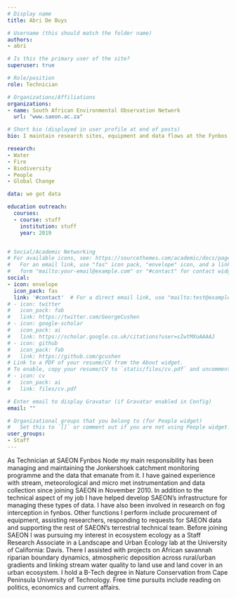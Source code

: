 ```yaml
---
# Display name
title: Abri De Buys

# Username (this should match the folder name)
authors:
- abri

# Is this the primary user of the site?
superuser: true

# Role/position
role: Technician

# Organizations/Affiliations
organizations:
- name: South African Environmental Observation Network
  url: "www.saeon.ac.za"

# Short bio (displayed in user profile at end of posts)
bio: I maintain research sites, equipment and data flows at the Fynbos Node.

research:
- Water
- Fire
- Biodiversity
- People
- Global Change

data: we got data

education outreach:
  courses:
  - course: stuff
    institution: stuff
    year: 2019


# Social/Academic Networking
# For available icons, see: https://sourcethemes.com/academic/docs/page-builder/#icons
#   For an email link, use "fas" icon pack, "envelope" icon, and a link in the
#   form "mailto:your-email@example.com" or "#contact" for contact widget.
social:
- icon: envelope
  icon_pack: fas
  link: '#contact'  # For a direct email link, use "mailto:test@example.org".
# - icon: twitter
#   icon_pack: fab
#   link: https://twitter.com/GeorgeCushen
# - icon: google-scholar
#   icon_pack: ai
#   link: https://scholar.google.co.uk/citations?user=sIwtMXoAAAAJ
# - icon: github
#   icon_pack: fab
#   link: https://github.com/gcushen
# Link to a PDF of your resume/CV from the About widget.
# To enable, copy your resume/CV to `static/files/cv.pdf` and uncomment the lines below.
# - icon: cv
#   icon_pack: ai
#   link: files/cv.pdf

# Enter email to display Gravatar (if Gravatar enabled in Config)
email: ""

# Organizational groups that you belong to (for People widget)
#   Set this to `[]` or comment out if you are not using People widget.
user_groups:
- Staff
---
```


As Technician at SAEON Fynbos Node my main responsibility has been managing and maintaining the Jonkershoek catchment monitoring programme and the data that emanate from it. I have gained experience with stream, meteorological and micro met instrumentation and data collection since joining SAEON in November 2010. In addition to the technical aspect of my job I have helped develop SAEON’s infrastructure for managing these types of data. I have also been involved in research on fog interception in fynbos. Other functions I perform include procurement of equipment, assisting researchers, responding to requests for SAEON data and supporting the rest of SAEON’s terrestrial technical team. Before joining SAEON I was pursuing my interest in ecosystem ecology as a Staff Research Associate in a Landscape and Urban Ecology lab at the University of California: Davis. There I assisted with projects on African savannah riparian boundary dynamics, atmospheric deposition across rural/urban gradients and linking stream water quality to land use and land cover in an urban ecosystem. I hold a B-Tech degree in Nature Conservation from Cape Peninsula University of Technology. Free time pursuits include reading on politics, economics and current affairs.

